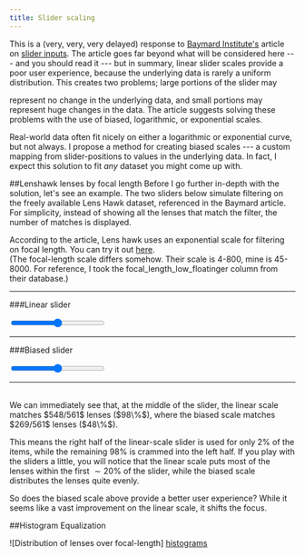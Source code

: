 ```yaml
---
title: Slider scaling
---
```


This is a (very, very, very delayed) response to [Baymard
Institute's](http://baymard.com/) article on [slider
inputs](http://baymard.com/blog/slider-interfaces). The article goes far beyond
what will be considered here --- and you should read it --- but in summary,
linear slider scales provide a poor user experience, because the underlying data
is rarely a uniform distribution. This creates two problems; large portions of the
slider may
<!-- you need to introduce the idea of change in the data the filtering
relationship between slider and data -->
represent no change in the underlying data, and small portions may represent
huge changes in the data. The article suggests solving these problems with the
use of biased, logarithmic, or exponential scales.

Real-world data often fit nicely on either a logarithmic or exponential curve,
but not always. I propose a method for creating biased scales --- a custom
mapping from slider-positions to values in the underlying data. In fact, I expect
this solution to fit _any_ dataset you might come up with.
<!-- based on an idea from... -->

<script id="mustache-templ" type="x-tmpl-mustache">
	<p>Filter value: {{maxvalue}}
	<br>
	Matching lenses: {{count}} of {{totaldata}}</p>
</script>
<script src="https://cdnjs.cloudflare.com/ajax/libs/mustache.js/2.1.3/mustache.min.js"></script>
<script src="data.js"></script>
<script>
function getPoints(slider) {
	//placeholders
	points={length:0};
	var view = {
		maxvalue: 0,
		count: 0,
		totaldata: 0,
	};

	if(slider == "slider-linear") {
		var max = document.getElementById(slider).value;
		data.forEach(function(p){
			if (p.focal_length <= max){
				points.length++;
			}
		});
		view.maxvalue = max;
		view.count = points.length;
		view.totaldata = data.length;
	}

	if(slider == "slider-equalized") {
		var sliderval = document.getElementById(slider).value;
		var max=45;
		for(i=45; i <= sliderval; i++){
				if(i in map){
					max = map[i];
				}
		}
		data.forEach(function(p){
			if (p.focal_length <= max){
				points.length++;
			}
		});
		view.maxvalue = max;
		view.count = points.length;
		view.totaldata = data.length;
	}

	return view;
}

function sliderUpdate(slider){
	var view = getPoints(slider);
	var template = document.getElementById("mustache-templ").innerHTML;
	var target = document.getElementById(slider + "-contentpane");
	var rendered = Mustache.render(template, view);
	target.innerHTML = rendered;
}

function init() {
	var setMinMax = function(slider, min, max) {
		var sliderinput = document.getElementById(slider);
		var mindiv = document.getElementById(slider + "-min");
		var maxdiv = document.getElementById(slider + "-max");

		sliderinput.min = min;
		sliderinput.max = max;
		mindiv.innerHTML = min;
		maxdiv.innerHTML = max;
	}

	//linear
	lin_max = data[data.length -1].focal_length;
	lin_min = data[0].focal_length;
	setMinMax("slider-linear", lin_min, lin_max);

	//hist equalized
	eq_max = lin_max;
	eq_min = lin_min;
	setMinMax("slider-equalized", eq_min, eq_max);

	sliderUpdate("slider-linear");
	sliderUpdate("slider-equalized");
}

</script>

##Lenshawk lenses by focal length
Before I go further in-depth with the solution, let's see an example.
The two sliders below simulate filtering on the freely available Lens Hawk
dataset, referenced in the Baymard article. For simplicity, instead of showing
all the lenses that match the filter, the number of matches is displayed.

According to the article, Lens hawk uses an exponential scale for filtering on
focal length. You can try it out [here](http://lenshawk.com/).  
(The
focal-length scale differs somehow. Their scale is 4-800, mine is 45-8000. For
reference, I took the focal_length_low_floatinger column from their database.)

---

###Linear slider

<div id="slider-linear-contentpane"></div>
<span id="slider-linear-min"></span>
<input id="slider-linear" type="range" style="width:33%;" oninput="sliderUpdate(event.target.id)">
<span id="slider-linear-max"></span>

---

###Biased slider

<div id="slider-equalized-contentpane"></div>
<span id="slider-equalized-min"></span>
<input id="slider-equalized" type="range" style="width:33%" oninput="sliderUpdate(event.target.id)">
<span id="slider-equalized-max"></span>

<script>init()</script>

<script src="https://ajax.googleapis.com/ajax/libs/jquery/1.11.3/jquery.min.js"></script>

---
<br>
We can immediately see that, at the middle of the slider, the linear scale
matches $548/561$ lenses ($98\%$), where the biased scale matches $269/561$
lenses ($48\%$).

This means the right half of the linear-scale slider is used for only $2\%$ of the items,
while the remaining $98\%$ is crammed into the left half. If you play with the
sliders a little, you will notice that the linear scale puts most of the lenses
within the first $\sim20\%$ of the slider, while the biased scale distributes the
lenses quite evenly.

So does the biased scale above provide a better user experience? While it seems
like a vast improvement on the linear scale, it shifts the focus.
<!--  values vs. slice of data-set. The user will likely have a value in mind,
and it might still be hard (or even impossible!) to find it on he biased scale
-->
<!-- possible to find a weighting between slice-distribution and value-intution?
-->


##Histogram Equalization

<!-- histogram eq, image contrast analogy
show plot of distributions! (already made, in repo)
Also link to js/awk solution -->

![Distribution of lenses over focal-length] [histograms]

[histograms]: ../pics/plot.png
